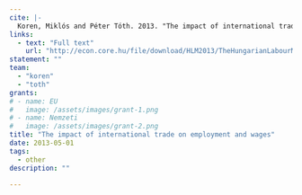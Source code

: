 ```yaml
---
cite: |-
  Koren, Miklós and Péter Tóth. 2013. "The impact of international trade on employment and wages"
links:
  - text: "Full text"
    url: "http://econ.core.hu/file/download/HLM2013/TheHungarianLabourMarket_2013_InFocusII.pdf"
statement: ""
team:
  - "koren"
  - "toth"
grants:
# - name: EU
#   image: /assets/images/grant-1.png
# - name: Nemzeti
#   image: /assets/images/grant-2.png
title: "The impact of international trade on employment and wages"
date: 2013-05-01
tags:
  - other
description: ""

---
```



